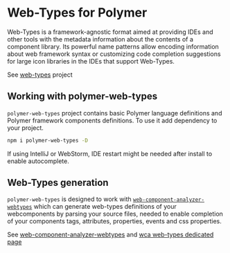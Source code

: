 # Web-Types for Polymer
Web-Types is a framework-agnostic format aimed at providing IDEs and other tools with the metadata 
information about the contents of a component library. Its powerful name patterns allow encoding 
information about web framework syntax or customizing code completion suggestions for large icon 
libraries in the IDEs that support Web-Types.

See [web-types](https://github.com/JetBrains/web-types) project

## Working with polymer-web-types
`polymer-web-types` project contains basic Polymer language definitions and Polymer framework components
definitions. To use it add dependency to your project.
```bash
npm i polymer-web-types -D
```

If using IntelliJ or WebStorm, IDE restart might be needed after install to enable autocomplete.

## Web-Types generation
`polymer-web-types` is designed to work with [`web-component-analyzer-webtypes`](https://github.com/jpradelle/web-component-analyzer/)
which can generate web-types definitions of your webcomponents by parsing your source files, needed to
enable completion of your components tags, attributes, properties, events and css properties.

See [web-component-analyzer-webtypes](https://github.com/jpradelle/web-component-analyzer/) and
[wca web-types dedicated page](https://github.com/jpradelle/web-component-analyzer/blob/HEAD/doc/web-types.md)
